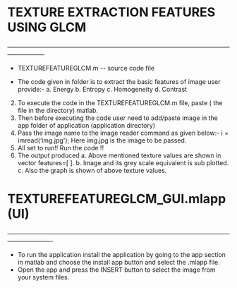 # TEXTURE EXTRACTION FEATURES USING GLCM #
——————————————————————————————————————————
- TEXTUREFEATUREGLCM.m 
-- source code file

- The code given in folder is to extract the basic features of image user provide:-
 	a. Energy
 	b. Entropy
	c. Homogeneity
	d. Contrast
2. To execute the code in the TEXTUREFEATUREGLCM.m file, paste ( the file in the directory) matlab.
3. Then before executing the code user need to add/paste image in the app folder of application (application directory) 
4. Pass the image name to the image reader command as given below:-
		i = imread(‘img.jpg');
     Here img.jpg is the image to be passed.
5. All set to run!! Run the code !!
6. The output produced 
 	a. Above mentioned texture values are shown in vector features=[ ].
	b. Image and its grey scale equivalent is sub plotted.
	c. Also the graph is shown of above texture values.


# TEXTUREFEATUREGLCM_GUI.mlapp (UI) #
———————————————————————————————————————————-
- To run the application install the application by going to the app section in matlab and choose the install app button and select the .mlapp file.
- Open the app and press the INSERT button to select the image from your system files.

